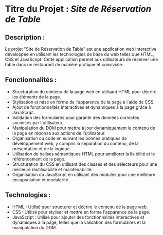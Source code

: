 # Titre du Projet : *Site de Réservation de Table*

## Description :

Le projet "Site de Réservation de Table" est une application web interactive développée en utilisant les technologies de base du web telles que HTML, CSS et JavaScript. Cette application permet aux utilisateurs de réserver une table dans un restaurant de manière pratique et conviviale.

## Fonctionnalités :

- Structuration du contenu de la page web en utilisant HTML pour décrire les éléments de la page.
- Stylisation et mise en forme de l'apparence de la page à l'aide de CSS.
- Ajout de fonctionnalités interactives et dynamiques à la page grâce à JavaScript.
- Validation des formulaires pour garantir des données correctes soumises par l'utilisateur.
- Manipulation du DOM pour mettre à jour dynamiquement le contenu de la page en réponse aux actions de l'utilisateur.
- Organisation du code en suivant les bonnes pratiques de développement web, y compris la séparation du contenu, de la présentation et de la logique.
- Utilisation de balises sémantiques HTML pour améliorer la lisibilité et le référencement de la page.
- Structuration du CSS en utilisant des classes et des sélecteurs pour une meilleure réutilisabilité et maintenabilité.
- Organisation du JavaScript en utilisant des modules pour une meilleure encapsulation et modularité.

## Technologies :

- HTML : Utilisé pour structurer et décrire le contenu de la page web.
- CSS : Utilisé pour styliser et mettre en forme l'apparence de la page.
- JavaScript : Utilisé pour ajouter des fonctionnalités interactives et dynamiques à la page, telles que la validation des formulaires et la manipulation du DOM.
